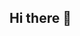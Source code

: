 ## Hi there 👋

<!--
**catehm/catehm** is a ✨ _special_ ✨ repository because its `README.md` (this file) appears on your GitHub profile.

Here are some ideas to get you started:

- 🔭 I’m currently working on ... learning to program
- 🌱 I’m currently learning ... navigating coding tools
- 👯 I’m looking to collaborate on ... new projects
- 🤔 I’m looking for help with ... the basics
- 💬 Ask me about ... anything
- 📫 How to reach me: ... cateh.m.1234@gmail.com
- 😄 Pronouns: ... they/them
- ⚡ Fun fact: ... i love learning new things
-->
